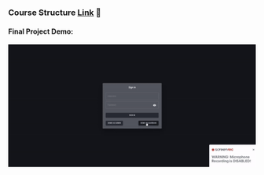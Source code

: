 ### Course Structure [Link](https://vojvodinaictcluster.org/sr/javajuniorprogram/) :rocket:
#### Final Project Demo:
<div align="center"><img width="800px" src="https://github.com/RastkoD/Fullstack_Bootcamp/blob/main/classmate_demo.gif"></div>
